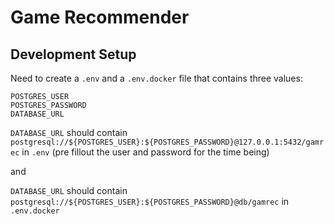 # Game Recommender

## Development Setup

Need to create a `.env` and a `.env.docker` file that contains three values:

```
POSTGRES_USER
POSTGRES_PASSWORD
DATABASE_URL
```

`DATABASE_URL` should contain `postgresql://${POSTGRES_USER}:${POSTGRES_PASSWORD}@127.0.0.1:5432/gamrec` in `.env` (pre fillout the user and password for the time being)

and

`DATABASE_URL` should contain `postgresql://${POSTGRES_USER}:${POSTGRES_PASSWORD}@db/gamrec` in `.env.docker`